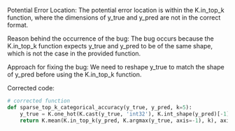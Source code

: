 Potential Error Location:
The potential error location is within the K.in_top_k function, where the dimensions of y_true and y_pred are not in the correct format.

Reason behind the occurrence of the bug:
The bug occurs because the K.in_top_k function expects y_true and y_pred to be of the same shape, which is not the case in the provided function.

Approach for fixing the bug:
We need to reshape y_true to match the shape of y_pred before using the K.in_top_k function.

Corrected code:

```python
# corrected function
def sparse_top_k_categorical_accuracy(y_true, y_pred, k=5):
    y_true = K.one_hot(K.cast(y_true, 'int32'), K.int_shape(y_pred)[-1])
    return K.mean(K.in_top_k(y_pred, K.argmax(y_true, axis=-1), k), axis=-1)
```